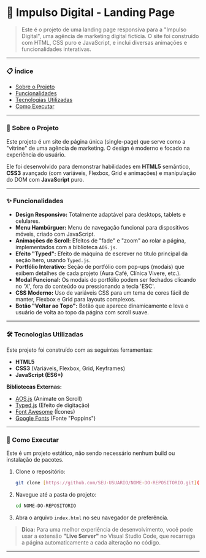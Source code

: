 # 🚀 Impulso Digital - Landing Page

> Este é o projeto de uma landing page responsiva para a "Impulso Digital", uma agência de marketing digital fictícia. O site foi construído com HTML, CSS puro e JavaScript, e inclui diversas animações e funcionalidades interativas.

---

### 📋 Índice

* [Sobre o Projeto](#-sobre-o-projeto)
* [Funcionalidades](#-funcionalidades)
* [Tecnologias Utilizadas](#-tecnologias-utilizadas)
* [Como Executar](#-como-executar)

---

### 📖 Sobre o Projeto

Este projeto é um site de página única (single-page) que serve como a "vitrine" de uma agência de marketing. O design é moderno e focado na experiência do usuário.

Ele foi desenvolvido para demonstrar habilidades em **HTML5** semântico, **CSS3** avançado (com variáveis, Flexbox, Grid e animações) e manipulação do DOM com **JavaScript** puro.

---

### ✨ Funcionalidades

* **Design Responsivo:** Totalmente adaptável para desktops, tablets e celulares.
* **Menu Hambúrguer:** Menu de navegação funcional para dispositivos móveis, criado com JavaScript.
* **Animações de Scroll:** Efeitos de "fade" e "zoom" ao rolar a página, implementados com a biblioteca `AOS.js`.
* **Efeito "Typed":** Efeito de máquina de escrever no título principal da seção hero, usando `Typed.js`.
* **Portfólio Interativo:** Seção de portfólio com pop-ups (modais) que exibem detalhes de cada projeto (Aura Café, Clínica Vivere, etc.).
* **Modal Funcional:** Os modais do portfólio podem ser fechados clicando no 'X', fora do conteúdo ou pressionando a tecla 'ESC'.
* **CSS Moderno:** Uso de variáveis CSS para um tema de cores fácil de manter, Flexbox e Grid para layouts complexos.
* **Botão "Voltar ao Topo":** Botão que aparece dinamicamente e leva o usuário de volta ao topo da página com scroll suave.

---

### 🛠️ Tecnologias Utilizadas

Este projeto foi construído com as seguintes ferramentas:

* **HTML5**
* **CSS3** (Variáveis, Flexbox, Grid, Keyframes)
* **JavaScript (ES6+)**

**Bibliotecas Externas:**
* [AOS.js](https://github.com/michalsnik/aos) (Animate on Scroll)
* [Typed.js](https://github.com/mattboldt/typed.js) (Efeito de digitação)
* [Font Awesome](https://fontawesome.com/) (Ícones)
* [Google Fonts](https://fonts.google.com/) (Fonte "Poppins")

---

### 🏃 Como Executar

Este é um projeto estático, não sendo necessário nenhum build ou instalação de pacotes.

1.  Clone o repositório:
    ```bash
    git clone [https://github.com/SEU-USUARIO/NOME-DO-REPOSITORIO.git](https://github.com/SEU-USUARIO/NOME-DO-REPOSITORIO.git)
    ```
2.  Navegue até a pasta do projeto:
    ```bash
    cd NOME-DO-REPOSITORIO
    ```
3.  Abra o arquivo `index.html` no seu navegador de preferência.

> **Dica:** Para uma melhor experiência de desenvolvimento, você pode usar a extensão **"Live Server"** no Visual Studio Code, que recarrega a página automaticamente a cada alteração no código.

---
